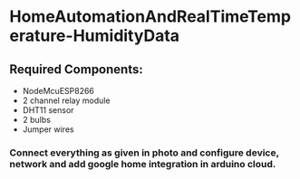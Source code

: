 # HomeAutomationAndRealTimeTemperature-HumidityData
## Required Components:
* NodeMcuESP8266
* 2 channel relay module
* DHT11 sensor 
* 2 bulbs
* Jumper wires
### Connect everything as given in photo and configure device, network and add google home integration in arduino cloud.

